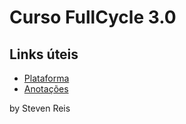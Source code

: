 # Curso FullCycle 3.0

## Links úteis
* [Plataforma](https://fullcycle.com.br/)
* [Anotações](https://phantom-phosphorus-4f4.notion.site/Curso-Full-Cycle-3-0-15cadad0e4964c0f8f7d5d6ff79ff2a9?pvs=4)

by Steven Reis